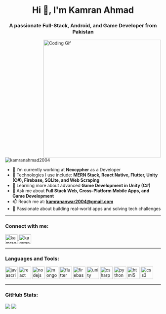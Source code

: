 <h1 align="center">Hi 👋, I'm Kamran Ahmad</h1>
<h3 align="center">A passionate Full-Stack, Android, and Game Developer from Pakistan</h3>

<img src="https://miro.medium.com/v2/resize:fit:1360/1*zVnWJtyGOX_kUIDm6ccCfQ.gif" align="right" alt="Coding Gif" width="380" />

<p align="left">
  <img src="https://komarev.com/ghpvc/?username=kamranahmad2004&label=Profile%20views&color=0e75b6&style=flat" alt="kamranahmad2004" />
</p>

- 🔭 I’m currently working at **Nexcypher** as a Developer  
- 🚀 Technologies I use include: **MERN Stack, React Native, Flutter, Unity (C#), Firebase, SQLite, and Web Scraping**  
- 🧠 Learning more about advanced **Game Development in Unity (C#)**  
- 💬 Ask me about **Full Stack Web, Cross-Platform Mobile Apps, and Game Development**  
- 📫 Reach me at: **kamrananwar2004@gmail.com**  
- 🌱 Passionate about building real-world apps and solving tech challenges  

---

<h3 align="left">Connect with me:</h3>
<p align="left">
  <a href="https://linkedin.com/in/kamran-ahmad2004" target="blank">
    <img align="center" src="https://raw.githubusercontent.com/rahuldkjain/github-profile-readme-generator/master/src/images/icons/Social/linked-in-alt.svg" alt="kamran-ahmad2004" height="30" width="40" />
  </a>
  <a href="https://instagram.com/kamran_ahmad_here" target="blank">
    <img align="center" src="https://raw.githubusercontent.com/rahuldkjain/github-profile-readme-generator/master/src/images/icons/Social/instagram.svg" alt="kamran_ahmad_here" height="30" width="40" />
  </a>
</p>

---

<h3 align="left">Languages and Tools:</h3>
<p align="left">
  <img src="https://cdn.jsdelivr.net/gh/devicons/devicon/icons/javascript/javascript-original.svg" alt="javascript" width="40" height="40"/>
  <img src="https://cdn.jsdelivr.net/gh/devicons/devicon/icons/react/react-original.svg" alt="react" width="40" height="40"/>
  <img src="https://cdn.jsdelivr.net/gh/devicons/devicon/icons/nodejs/nodejs-original.svg" alt="nodejs" width="40" height="40"/>
  <img src="https://cdn.jsdelivr.net/gh/devicons/devicon/icons/mongodb/mongodb-original.svg" alt="mongodb" width="40" height="40"/>
  <img src="https://cdn.jsdelivr.net/gh/devicons/devicon/icons/flutter/flutter-original.svg" alt="flutter" width="40" height="40"/>
  <img src="https://cdn.jsdelivr.net/gh/devicons/devicon/icons/firebase/firebase-plain.svg" alt="firebase" width="40" height="40"/>
  <img src="https://cdn.jsdelivr.net/gh/devicons/devicon/icons/unity/unity-original.svg" alt="unity" width="40" height="40"/>
  <img src="https://cdn.jsdelivr.net/gh/devicons/devicon/icons/csharp/csharp-original.svg" alt="csharp" width="40" height="40"/>
  <img src="https://cdn.jsdelivr.net/gh/devicons/devicon/icons/python/python-original.svg" alt="python" width="40" height="40"/>
  <img src="https://cdn.jsdelivr.net/gh/devicons/devicon/icons/html5/html5-original.svg" alt="html5" width="40" height="40"/>
  <img src="https://cdn.jsdelivr.net/gh/devicons/devicon/icons/css3/css3-original.svg" alt="css3" width="40" height="40"/>
</p>

---

<h3 align="left">GitHub Stats:</h3>
<p>
  <img align="center" src="https://github-readme-stats.vercel.app/api?username=kamranahmad2004&show_icons=true&theme=radical" />
  <img align="center" src="https://github-readme-stats.vercel.app/api/top-langs/?username=kamranahmad2004&layout=compact&theme=radical" />
</p>
